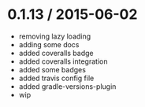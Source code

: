 
0.1.13 / 2015-06-02
==================

  * removing lazy loading
  * adding some docs
  * added coveralls badge
  * added coveralls integration
  * added some badges
  * added travis config file
  * added gradle-versions-plugin
  * wip
